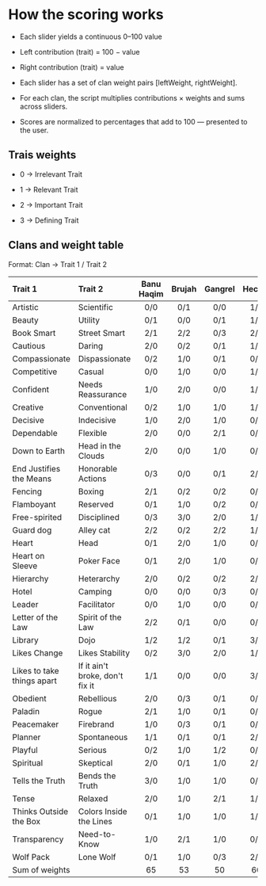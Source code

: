 # How the scoring works

- Each slider yields a continuous 0–100 value

- Left contribution (trait) = 100 − value

- Right contribution (trait) = value

- Each slider has a set of clan weight pairs [leftWeight, rightWeight].

- For each clan, the script multiplies contributions × weights and sums across sliders.

- Scores are normalized to percentages that add to 100 — presented to the user.

## Trais weights
- 0 → Irrelevant Trait

- 1 → Relevant Trait

- 2 → Important Trait

- 3 → Defining Trait

## Clans and weight table
Format: Clan → Trait 1 / Trait 2

|           Trait 1          |             Trait 2             | Banu Haqim | Brujah | Gangrel | Hecata | Lasombra | Malkavian | Ministry | Nosferatu | Ravnos | Salubri | Toreador | Tremere | Tzimisce | Ventrue |
|:-------------------------- |:------------------------------- |:----------:|:------:|:-------:|:------:|:--------:|:---------:|:--------:|:---------:|:------:|:-------:|:--------:|:-------:|:--------:|:-------:|
| Artistic                   | Scientific                      |     0/0    |   0/1  |   0/0   |   1/2  |    0/0   |    1/0    |    0/0   |    0/0    |   0/0  |   0/0   |    3/0   |   0/3   |    3/1   |   0/0   |
| Beauty                     | Utility                         |     0/1    |   0/0  |   0/1   |   1/2  |    1/1   |    1/1    |    2/2   |    0/3    |   2/0  |   0/1   |    3/0   |   0/1   |    3/1   |   0/1   |
| Book Smart                 | Street Smart                    |     2/1    |   2/2  |   0/3   |   2/1  |    0/1   |    2/1    |    1/2   |    1/2    |   0/3  |   1/2   |    1/1   |   3/0   |    1/0   |   2/1   |
| Cautious                   | Daring                          |     2/0    |   0/2  |   0/1   |   1/1  |    1/0   |    1/1    |    1/2   |    3/0    |   0/3  |   2/0   |    2/2   |   2/0   |    0/2   |   2/1   |
| Compassionate              | Dispassionate                   |     0/2    |   1/0  |   0/1   |   0/2  |    0/2   |    2/1    |    1/1   |    1/1    |   0/1  |   3/0   |    2/1   |   0/1   |    0/3   |   0/2   |
| Competitive                | Casual                          |     0/0    |   1/0  |   0/0   |   1/0  |    3/0   |    0/0    |    0/1   |    0/1    |   0/2  |   0/0   |    2/1   |   1/0   |    2/0   |   2/0   |
| Confident                  | Needs Reassurance               |     1/0    |   2/0  |   0/0   |   1/0  |    3/0   |    1/2    |    2/1   |    0/1    |   2/1  |   0/1   |    2/1   |   1/0   |    2/0   |   3/0   |
| Creative                   | Conventional                    |     0/2    |   1/0  |   1/0   |   1/1  |    0/1   |    2/0    |    1/0   |    0/2    |   2/0  |   1/0   |    2/1   |   0/2   |    2/0   |   0/2   |
| Decisive                   | Indecisive                      |     1/0    |   2/0  |   1/0   |   0/0  |    2/0   |    1/2    |    0/0   |    0/0    |   0/1  |   2/0   |    1/1   |   0/0   |    1/0   |   2/0   |
| Dependable                 | Flexible                        |     2/0    |   0/0  |   2/1   |   0/1  |    2/0   |    0/1    |    2/1   |    1/0    |   0/1  |   3/0   |    1/1   |   1/1   |    1/1   |   2/0   |
| Down to Earth              | Head in the Clouds              |     2/0    |   0/0  |   1/0   |   0/2  |    1/0   |    0/3    |    0/0   |    2/0    |   0/1  |   2/0   |    1/2   |   1/1   |    0/0   |   2/0   |
| End Justifies the Means    | Honorable Actions               |     0/3    |   0/0  |   0/1   |   2/0  |    3/0   |    1/1    |    1/0   |    1/0    |   0/0  |   0/3   |    0/0   |   2/0   |    2/0   |   2/0   |
| Fencing                    | Boxing                          |     2/1    |   0/2  |   0/2   |   0/1  |    0/2   |    0/0    |    0/0   |    0/1    |   0/0  |   0/0   |    0/0   |   0/0   |    0/1   |   1/1   |
| Flamboyant                 | Reserved                        |     0/1    |   1/0  |   0/2   |   0/1  |    1/0   |    1/1    |    2/0   |    0/3    |   2/0  |   0/2   |    3/0   |   1/2   |    2/0   |   2/0   |
| Free-spirited              | Disciplined                     |     0/3    |   3/0  |   2/0   |   1/1  |    1/2   |    1/0    |    2/0   |    0/1    |   3/0  |   1/2   |    2/1   |   0/3   |    1/0   |   0/2   |
| Guard dog                  | Alley cat                       |     2/2    |   0/2  |   2/2   |   1/1  |    0/1   |    0/1    |    1/0   |    2/0    |   0/1  |   2/0   |    1/0   |   0/1   |    1/0   |   0/0   |
| Heart                      | Head                            |     0/1    |   2/0  |   1/0   |   0/2  |    0/1   |    2/2    |    0/1   |    0/1    |   1/0  |   1/2   |    2/1   |   0/2   |    1/1   |   0/1   |
| Heart on Sleeve            | Poker Face                      |     0/1    |   2/0  |   1/0   |   0/0  |    0/2   |    1/0    |    0/1   |    0/1    |   1/0  |   0/2   |    2/2   |   0/1   |    0/1   |   0/2   |
| Hierarchy                  | Heterarchy                      |     2/0    |   0/2  |   0/2   |   2/0  |    1/0   |    0/0    |    0/1   |    1/1    |   0/3  |   0/1   |   1/0?   |   3/0   |    0/0   |   2/0   |
| Hotel                      | Camping                         |     0/0    |   0/0  |   0/3   |   0/1  |    1/0   |    0/0    |    0/3   |    0/1    |   0/2  |   0/0   |    2/0   |   1/0   |    1/0   |   2/0   |
| Leader                     | Facilitator                     |     0/0    |   1/0  |   0/0   |   0/1  |    3/0   |    0/2    |    1/2   |    0/1    |   0/1  |   0/0   |    1/2   |   0/1   |    0/1   |   3/0   |
| Letter of the Law          | Spirit of the Law               |     2/2    |   0/1  |   0/0   |   0/1  |    1/1   |    1/1    |    0/1   |    0/0    |   0/0  |   0/1   |    0/0   |   1/0   |    0/0   |   1/2   |
| Library                    | Dojo                            |     1/2    |   1/2  |   0/1   |   3/0  |    0/0   |    1/0    |    0/0   |    0/0    |   0/0  |   1/0   |    1/0   |   3/0   |    1/0   |   0/0   |
| Likes Change               | Likes Stability                 |     0/2    |   3/0  |   2/0   |   1/0  |    0/1   |    1/1    |    0/2   |    0/2    |   3/0  |   0/1   |    1/1   |   0/2   |    2/0   |   0/2   |
| Likes to take things apart | If it ain't broke, don't fix it |     1/1    |   0/0  |   0/0   |   3/0  |    1/1   |    0/0    |    0/0   |    1/1    |   0/0  |   1/0   |    1/0   |   1/0   |    3/0   |   0/1   |
| Obedient                   | Rebellious                      |     2/0    |   0/3  |   0/1   |   0/1  |    1/1   |    0/2    |    0/2   |    1/0    |   0/2  |   0/1   |    1/1   |   3/0   |    0/1   |   1/0   |
| Paladin                    | Rogue                           |     2/1    |   1/0  |   0/1   |   0/1  |    0/2   |    0/0    |    0/1   |    0/3    |   0/3  |   2/1   |    0/1   |   0/1   |    0/1   |   0/0   |
| Peacemaker                 | Firebrand                       |     1/0    |   0/3  |   0/1   |   0/1  |    0/2   |    0/2    |    0/0   |    0/0    |   0/1  |   3/0   |    1/1   |   0/0   |    0/1   |   1/0   |
| Planner                    | Spontaneous                     |     1/1    |   0/1  |   0/1   |   2/0  |    2/1   |    1/2    |    1/0   |    2/0    |   0/2  |   2/0   |    1/1   |   1/0   |    1/2   |   2/1   |
| Playful                    | Serious                         |     0/2    |   1/0  |   1/2   |   0/1  |    2/1   |    2/1    |    1/0   |    0/1    |   2/0  |   0/2   |    2/0   |   0/1   |    2/1   |   0/1   |
| Spiritual                  | Skeptical                       |     2/0    |   0/1  |   1/0   |   2/1  |    2/0   |    1/1    |    3/0   |    1/0    |   1/0  |   2/0   |    0/1   |   1/2   |    1/1   |   0/1   |
| Tells the Truth            | Bends the Truth                 |     3/0    |   1/0  |   1/0   |   0/1  |    0/1   |    1/1    |    0/2   |    1/2    |   0/3  |   2/0   |    0/2   |   0/2   |    0/2   |   0/2   |
| Tense                      | Relaxed                         |     2/0    |   1/0  |   2/1   |   1/1  |    1/0   |    2/0    |    0/1   |    2/0    |   0/1  |   2/0   |    0/1   |   1/0   |    1/0   |   1/0   |
| Thinks Outside the Box     | Colors Inside the Lines         |     0/1    |   1/0  |   1/0   |   1/0  |    2/1   |    3/0    |    2/0   |    0/2    |   1/0  |   1/0   |    2/1   |   1/2   |    3/0   |   1/2   |
| Transparency               | Need-to-Know                    |     1/0    |   2/1  |   1/0   |   0/2  |    0/1   |    1/2    |    0/0   |    0/3    |   0/0  |   0/0   |    0/1   |   0/2   |    0/1   |   0/1   |
| Wolf Pack                  | Lone Wolf                       |     0/1    |   1/0  |   0/3   |   2/1  |    1/0   |    0/1    |    2/0   |    1/2    |   2/1  |   0/2   |    2/0   |   1/0   |    0/1   |   1/0   |
|       Sum of weights       |                                 |     65     |   53   |    50   |   60   |    62    |     64    |    53    |     57    |   55   |    58   |    74    |    60   |    60    |    61   |
